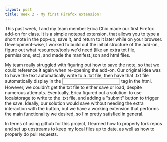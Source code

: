 ```yaml
---
layout: post
title: Week 2 - My first Firefox extension!
---
```


This past week, I and my team member Erica Chio made our first Firefox add-on for class. It is a simple notepad extension, that allows you to type a short note in the pop-up, save it, and return to it later while on your browser. Development-wise, I worked to build out the initial structure of the add-on, figure out what resources/tools we'd need (like an extra txt file, permissions, etc), and made the manifest.json and html files. 

My team really struggled with figuring out how to save the note, so that we could reference it again when re-opening the add-on. Our original idea was to have the text automatically write to a .txt file, then have that .txt file automatically display in the <input> tag in the html. However, we couldn't get the txt file to either save or load, despite numerous attempts. Eventually, Erica figured out a solution: to use localstorage to write to the .txt file, and adding a "submit" button to trigger the save. Ideally, our solution would save without needing the extra interaction with the button, but we have a working extension that performs the main functionality we desired, so I'm pretty satisfied in general.

In terms of using github for this project, I learned how to properly fork repos and set up upstreams to keep my local files up to date, as well as how to properly do pull requests.
